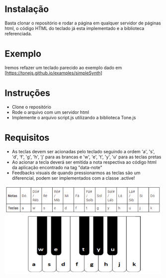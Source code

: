 # Instalação
Basta clonar o repositório e rodar a página em qualquer servidor de páginas html, o código HTML do teclado já esta implementado e a biblioteca referenciada.

# Exemplo
Iremos refazer um teclado parecido ao exemplo dado em [https://tonejs.github.io/examples/simpleSynth]

# Instruções
- Clone o repositório
- Rode o arquivo com um servidor html
- Implemente o arquivo script.js utilizando a biblioteca Tone.js

# Requisitos
- As teclas devem ser acionadas pelo teclado seguindo a ordem 'a', 's', 'd', 'f', 'g', 'h', 'j' para as brancas e 'w', 'e', 't', 'y', 'u' para as teclas pretas
- Ao acionar a tecla deverá ser emitida a nota respectiva ao código html da aplicação encontrado na tag "data-note"
- Feedbacks visuais de quando pressionarmos as teclas são um diferencial, podem ser implementados com a classe .active!

![Imagem do teclado](https://github.com/thiagopinheirolima/multimidia/blob/master/teclado.png?raw=true)
